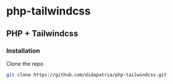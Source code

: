 # php-tailwindcss

## PHP + Tailwindcss

### Installation

Clone the repo

```sh
git clone https://github.com/didapatria/php-tailwindcss.git
```
